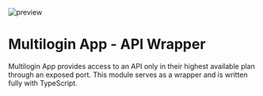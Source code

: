 ![preview](https://repository-images.githubusercontent.com/596182550/b35a3133-32ce-40ca-ab7c-f23aa6889da3)

# Multilogin App - API Wrapper

Multilogin App provides access to an API only in their highest available plan through an exposed port.
This module serves as a wrapper and is written fully with TypeScript.
